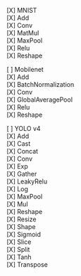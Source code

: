 [X] MNIST  
[X] Add  
[X] Conv  
[X] MatMul  
[X] MaxPool  
[X] Relu  
[X] Reshape  

[ ] Mobilenet  
[X] Add  
[X] BatchNormalization  
[X] Conv  
[X] GlobalAveragePool  
[X] Relu  
[X] Reshape  

[ ] YOLO v4  
[X] Add  
[X] Cast  
[X] Concat  
[X] Conv  
[X] Exp  
[X] Gather  
[X] LeakyRelu  
[X] Log  
[X] MaxPool  
[X] Mul  
[X] Reshape  
[X] Resize  
[X] Shape  
[X] Sigmoid  
[X] Slice  
[X] Split  
[X] Tanh  
[X] Transpose  
